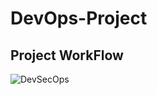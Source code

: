 # DevOps-Project

## Project WorkFlow 
![DevSecOps](https://github.com/Ravichandra89/DevOps-Project/assets/134200599/245b2463-6a94-4f2c-9aef-99fc1c5bbc68)

